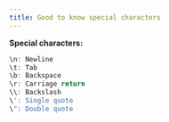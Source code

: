 ```yaml
---
title: Good to know special characters 
---
```

**Special characters:**

```javascript
\n: Newline
\t: Tab
\b: Backspace
\r: Carriage return
\\: Backslash
\': Single quote
\": Double quote
```